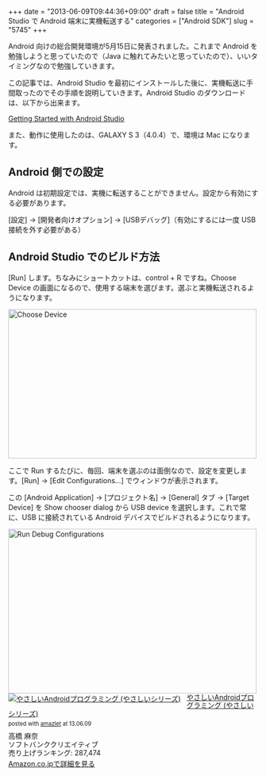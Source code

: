 +++
date = "2013-06-09T09:44:36+09:00"
draft = false
title = "Android Studio で Android 端末に実機転送する"
categories = ["Android SDK"]
slug = "5745"
+++

Android 向けの総合開発環境が5月15日に発表されました。これまで Android を勉強しようと思っていたので（Java に触れてみたいと思っていたので）、いいタイミングなので勉強していきます。

この記事では、Android Studio を最初にインストールした後に、実機転送に手間取ったのでその手順を説明していきます。Android Studio のダウンロードは、以下から出来ます。

<a href="http://developer.android.com/sdk/installing/studio.html" target="_blank">Getting Started with Android Studio</a>

また、動作に使用したのは、GALAXY S 3（4.0.4）で、環境は Mac になります。

<h2>Android 側での設定</h2>

Android は初期設定では、実機に転送することができません。設定から有効にする必要があります。

[設定] → [開発者向けオプション] → [USBデバッグ]（有効にするには一度 USB 接続を外す必要がある）

<h2>Android Studio でのビルド方法</h2>

[Run] します。ちなみにショートカットは、control + R ですね。Choose Device の画面になるので、使用する端末を選びます。選ぶと実機転送されるようになります。

<img class="align-center" src="/images/2013/06/Choose-Device.png" alt="Choose Device" title="Choose Device.png" border="0" width="500" height="301" />

ここで Run するたびに、毎回、端末を選ぶのは面倒なので、設定を変更します。[Run] → [Edit Configurations…] でウィンドウが表示されます。

この [Android Application] → [プロジェクト名] → [General] タブ → [Target Device] を Show chooser dialog から USB device を選択します。これで常に、USB に接続されている Android デバイスでビルドされるようになります。

<img class="align-center" src="/images/2013/06/Run_Debug-Configurations.png" alt="Run Debug Configurations" title="Run_Debug Configurations.png" border="0" width="500" height="332" />

<div class="amazlet-box" style="margin-bottom:0px;"><div class="amazlet-image" style="float:left;margin:0px 12px 1px 0px;"><a href="http://www.amazon.co.jp/exec/obidos/ASIN/4797366133/rakuishi-22/ref=nosim/" name="amazletlink" target="_blank"><img src="http://ecx.images-amazon.com/images/I/41DPV5D6M2L._SL160_.jpg" alt="やさしいAndroidプログラミング (やさしいシリーズ)" style="border: none;" /></a></div><div class="amazlet-info" style="line-height:120%; margin-bottom: 10px"><div class="amazlet-name" style="margin-bottom:10px;line-height:120%"><a href="http://www.amazon.co.jp/exec/obidos/ASIN/4797366133/rakuishi-22/ref=nosim/" name="amazletlink" target="_blank">やさしいAndroidプログラミング (やさしいシリーズ)</a><div class="amazlet-powered-date" style="font-size:80%;margin-top:5px;line-height:120%">posted with <a href="http://www.amazlet.com/" title="amazlet" target="_blank">amazlet</a> at 13.06.09</div></div><div class="amazlet-detail">高橋 麻奈 <br />ソフトバンククリエイティブ <br />売り上げランキング: 287,474<br /></div><div class="amazlet-sub-info" style="float: left;"><div class="amazlet-link" style="margin-top: 5px"><a href="http://www.amazon.co.jp/exec/obidos/ASIN/4797366133/rakuishi-22/ref=nosim/" name="amazletlink" target="_blank">Amazon.co.jpで詳細を見る</a></div></div></div><div class="amazlet-footer" style="clear: left"></div></div>
